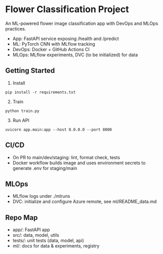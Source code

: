 # Flower Classification Project

An ML-powered flower image classification app with DevOps and MLOps practices.

- App: FastAPI service exposing /health and /predict
- ML: PyTorch CNN with MLflow tracking
- DevOps: Docker + GitHub Actions CI
- MLOps: MLflow experiments, DVC (to be initialized) for data

## Getting Started

1) Install
```
pip install -r requirements.txt
```
2) Train
```
python train.py
```
3) Run API
```
uvicorn app.main:app --host 0.0.0.0 --port 8000
```

## CI/CD
- On PR to main/dev/staging: lint, format check, tests
- Docker workflow builds image and uses environment secrets to generate .env for staging/main

## MLOps
- MLflow logs under ./mlruns
- DVC: initialize and configure Azure remote, see ml/README_data.md

## Repo Map
- app/: FastAPI app
- src/: data, model, utils
- tests/: unit tests (data, model, api)
- ml/: docs for data & experiments, registry
